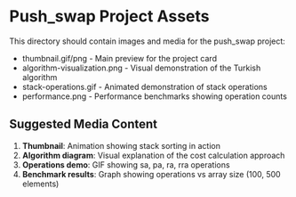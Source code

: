 # Push_swap Project Assets

This directory should contain images and media for the push_swap project:

- thumbnail.gif/png - Main preview for the project card
- algorithm-visualization.png - Visual demonstration of the Turkish algorithm
- stack-operations.gif - Animated demonstration of stack operations
- performance.png - Performance benchmarks showing operation counts

## Suggested Media Content

1. **Thumbnail**: Animation showing stack sorting in action
2. **Algorithm diagram**: Visual explanation of the cost calculation approach
3. **Operations demo**: GIF showing sa, pa, ra, rra operations
4. **Benchmark results**: Graph showing operations vs array size (100, 500 elements)
